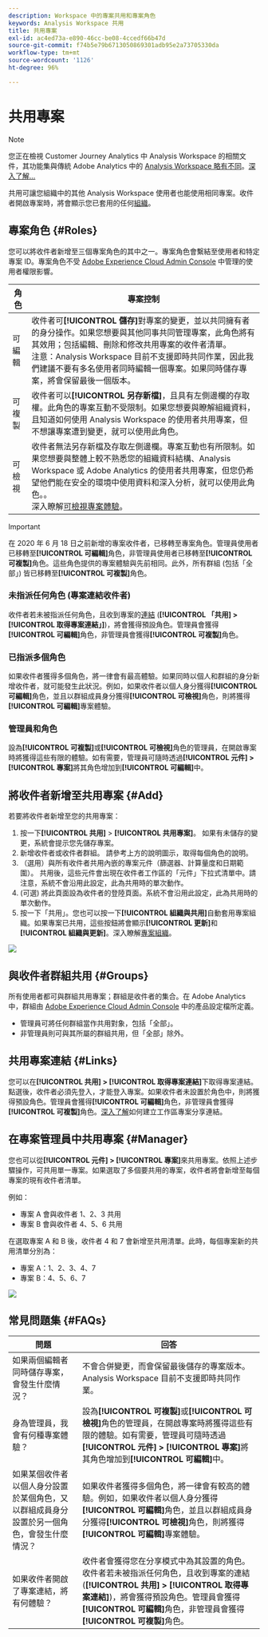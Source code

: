 ```yaml
---
description: Workspace 中的專案共用和專案角色
keywords: Analysis Workspace 共用
title: 共用專案
exl-id: ac4ed73a-e890-46cc-be08-4ccedf66b47d
source-git-commit: f74b5e79b6713050869301adb95e2a73705330da
workflow-type: tm+mt
source-wordcount: '1126'
ht-degree: 96%

---
```


# 共用專案

>[!NOTE]
>
>您正在檢視 Customer Journey Analytics 中 Analysis Workspace 的相關文件，其功能集與傳統 Adobe Analytics 中的 [Analysis Workspace 略有不同](https://experienceleague.adobe.com/docs/analytics/analyze/analysis-workspace/home.html?lang=zh-Hant)。[深入了解...](/help/getting-started/cja-aa.md)

共用可讓您組織中的其他 Analysis Workspace 使用者也能使用相同專案。收件者開啟專案時，將會顯示您已套用的任何[組織](curate.md)。

## 專案角色 {#Roles}

您可以將收件者新增至三個專案角色的其中之一。專案角色會繫結至使用者和特定專案 ID。專案角色不受 [Adobe Experience Cloud Admin Console](https://experienceleague.adobe.com/docs/core-services/interface/manage-users-and-products/admin-getting-started.html) 中管理的使用者權限影響。

| 角色 | 專案控制 |
|---|---|
| 可編輯 | 收件者可&#x200B;**[!UICONTROL 儲存]**&#x200B;對專案的變更，並以共同擁有者的身分操作。如果您想要與其他同事共同管理專案，此角色將有其效用；包括編輯、刪除和修改共用專案的收件者清單。<br>注意：Analysis Workspace 目前不支援即時共同作業，因此我們建議不要有多名使用者同時編輯一個專案。如果同時儲存專案，將會保留最後一個版本。 |
| 可複製 | 收件者可以&#x200B;**[!UICONTROL 另存新檔]**，且具有左側邊欄的存取權。此角色的專案互動不受限制。如果您想要與瞭解組織資料，且知道如何使用 Analysis Workspace 的使用者共用專案，但不想讓專案遭到變更，就可以使用此角色。 |
| 可檢視 | 收件者無法另存新檔及存取左側邊欄。專案互動也有所限制。如果您想要與整體上較不熟悉您的組織資料結構、Analysis Workspace 或 Adobe Analytics 的使用者共用專案，但您仍希望他們能在安全的環境中使用資料和深入分析，就可以使用此角色。。<br>深入瞭解[可檢視專案體驗](/help/analysis-workspace/curate-share/view-only-projects.md)。 |

>[!IMPORTANT]
> 在 2020 年 6 月 18 日之前新增的專案收件者，已移轉至專案角色。管理員使用者已移轉至&#x200B;**[!UICONTROL 可編輯]**&#x200B;角色，非管理員使用者已移轉至&#x200B;**[!UICONTROL 可複製]**&#x200B;角色。這些角色提供的專案體驗與先前相同。此外，所有群組 (包括「全部」) 皆已移轉至&#x200B;**[!UICONTROL 可複製]**&#x200B;角色。

### 未指派任何角色 (專案連結收件者)

收件者若未被指派任何角色，且收到專案的[連結](https://experienceleague.adobe.com/docs/analytics/analyze/analysis-workspace/curate-share/shareable-links.html) (**[!UICONTROL 「共用] > [!UICONTROL 取得專案連結」]**)，將會獲得預設角色。管理員會獲得&#x200B;**[!UICONTROL 可編輯]**&#x200B;角色，非管理員會獲得&#x200B;**[!UICONTROL 可複製]**&#x200B;角色。

### 已指派多個角色

如果收件者獲得多個角色，將一律會有最高體驗。如果同時以個人和群組的身分新增收件者，就可能發生此狀況。例如，如果收件者以個人身分獲得&#x200B;**[!UICONTROL 可編輯]**&#x200B;角色，並且以群組成員身分獲得&#x200B;**[!UICONTROL 可檢視]**&#x200B;角色，則將獲得&#x200B;**[!UICONTROL 可編輯]**&#x200B;專案體驗。

### 管理員和角色

設為&#x200B;**[!UICONTROL 可複製]**&#x200B;或&#x200B;**[!UICONTROL 可檢視]**&#x200B;角色的管理員，在開啟專案時將獲得這些有限的體驗。如有需要，管理員可隨時透過&#x200B;**[!UICONTROL 元件] > [!UICONTROL 專案]**&#x200B;將其角色增加到&#x200B;**[!UICONTROL 可編輯]**&#x200B;中。

## 將收件者新增至共用專案 {#Add}

若要將收件者新增至您的共用專案：

1. 按一下&#x200B;**[!UICONTROL 共用]** > **[!UICONTROL 共用專案]**。
如果有未儲存的變更，系統會提示您先儲存專案。
1. 新增收件者或收件者群組。
請參考上方的說明圖示，取得每個角色的說明。
1. （選用）與所有收件者共用內嵌的專案元件（篩選器、計算量度和日期範圍）。
共用後，這些元件會出現在收件者工作區的「元件」下拉式清單中。請注意，系統不會沿用此設定，此為共用時的單次動作。
1. (可選) 將此頁面設為收件者的登陸頁面。系統不會沿用此設定，此為共用時的單次動作。
1. 按一下「共用」。您也可以按一下&#x200B;**[!UICONTROL 組織與共用]**&#x200B;自動套用專案組織。如果專案已共用，這些按鈕將會顯示&#x200B;**[!UICONTROL 更新]**&#x200B;和&#x200B;**[!UICONTROL 組織與更新]**。深入瞭解[專案組織](https://experienceleague.adobe.com/docs/analytics/analyze/analysis-workspace/curate-share/curate.html)。

![](assets/share-proj-modal.png)

## 與收件者群組共用 {#Groups}

所有使用者都可與群組共用專案；群組是收件者的集合。在 Adobe Analytics 中，群組由 [Adobe Experience Cloud Admin Console](https://experienceleague.adobe.com/docs/core-services/interface/manage-users-and-products/admin-getting-started.html) 中的產品設定檔所定義。

* 管理員可將任何群組當作共用對象，包括「全部」。
* 非管理員則可與其所屬的群組共用，但「全部」除外。

## 共用專案連結 {#Links}

您可以在&#x200B;**[!UICONTROL 共用] > [!UICONTROL 取得專案連結]**&#x200B;下取得專案連結。點選後，收件者必須先登入，才能登入專案。如果收件者未設置於角色中，則將獲得預設角色。管理員會獲得&#x200B;**[!UICONTROL 可編輯]**&#x200B;角色，非管理員會獲得&#x200B;**[!UICONTROL 可複製]**&#x200B;角色。[深入了解](https://experienceleague.adobe.com/docs/analytics/analyze/analysis-workspace/curate-share/shareable-links.html)如何建立工作區專案分享連結。

## 在專案管理員中共用專案 {#Manager}

您也可以從&#x200B;**[!UICONTROL 元件] > [!UICONTROL 專案]**&#x200B;來共用專案。依照上述步驟操作，可共用單一專案。如果選取了多個要共用的專案，收件者將會新增至每個專案的現有收件者清單。

例如：

* 專案 A 會與收件者 1、2、3 共用
* 專案 B 會與收件者 4、5、6 共用

在選取專案 A 和 B 後，收件者 4 和 7 會新增至共用清單。此時，每個專案新的共用清單分別為：

* 專案 A：1、2、3、4、7
* 專案 B：4、5、6、7

![](assets/mult-proj-sharing.png)

## 常見問題集 {#FAQs}

| 問題 | 回答 |
|---|---|
| 如果兩個編輯者同時儲存專案，會發生什麼情況？ | 不會合併變更，而會保留最後儲存的專案版本。Analysis Workspace 目前不支援即時共同作業。 |
| 身為管理員，我會有何種專案體驗？ | 設為&#x200B;**[!UICONTROL 可複製]**&#x200B;或&#x200B;**[!UICONTROL 可檢視]**&#x200B;角色的管理員，在開啟專案時將獲得這些有限的體驗。如有需要，管理員可隨時透過&#x200B;**[!UICONTROL 元件] > [!UICONTROL 專案]**&#x200B;將其角色增加到&#x200B;**[!UICONTROL 可編輯]**&#x200B;中。 |
| 如果某個收件者以個人身分設置於某個角色，又以群組成員身分設置於另一個角色，會發生什麼情況？ | 如果收件者獲得多個角色，將一律會有較高的體驗。例如，如果收件者以個人身分獲得&#x200B;**[!UICONTROL 可編輯]**&#x200B;角色，並且以群組成員身分獲得&#x200B;**[!UICONTROL 可檢視]**&#x200B;角色，則將獲得&#x200B;**[!UICONTROL 可編輯]**&#x200B;專案體驗。 |
| 如果收件者開啟了專案連結，將有何體驗？ | 收件者會獲得您在分享模式中為其設置的角色。收件者若未被指派任何角色，且收到專案的連結 (**[!UICONTROL 共用] > [!UICONTROL 取得專案連結]**)，將會獲得預設角色。管理員會獲得&#x200B;**[!UICONTROL 可編輯]**&#x200B;角色，非管理員會獲得&#x200B;**[!UICONTROL 可複製]**&#x200B;角色。 |
